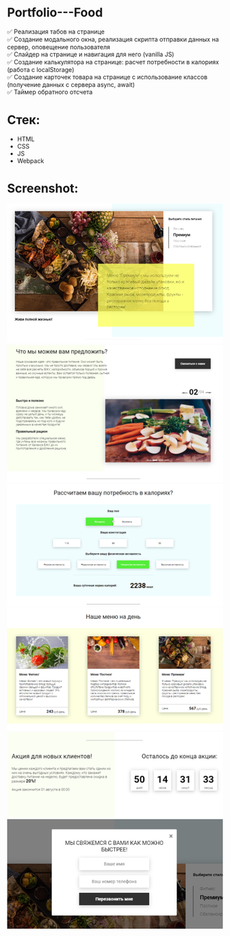 # Portfolio---Food    

:white_check_mark: Реализация табов на странице      
:white_check_mark: Создание модального окна, реализация скрипта отправки данных на сервер, оповещение пользователя     
:white_check_mark: Слайдер на странице и навигация для него (vanilla JS)    
:white_check_mark: Создание калькулятора на странице: расчет потребности в калориях (работа с localStorage)    
:white_check_mark: Создание карточек товара на странице с использование классов (получение данных с сервера async, await)    
:white_check_mark: Таймер обратного отсчета  

# Стек:      
- HTML        
- CSS        
- JS        
- Webpack      


# Screenshot:      
![alt text](screenshots/img1.png "Переключение табов")        
![alt text](screenshots/img2.png "Слайдер")      
![alt text](screenshots/img3.png "Калькулятор (потребность в калориях)")      
![alt text](screenshots/img4.png "Карточки товара")      
![alt text](screenshots/img5.png "Таймер обратного отсчета")      
![alt text](screenshots/img6.png "Модальное окно")     

